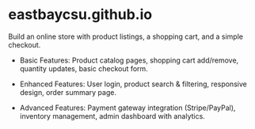 # eastbaycsu.github.io
Build an online store with product listings, a shopping cart, and a simple checkout.

- Basic Features: Product catalog pages, shopping cart add/remove, quantity updates, basic checkout form.

- Enhanced Features: User login, product search & filtering, responsive design, order summary page.

- Advanced Features: Payment gateway integration (Stripe/PayPal), inventory management, admin dashboard with analytics.
